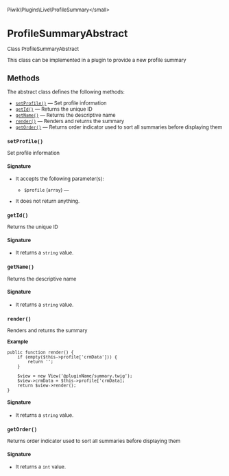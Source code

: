 <small>Piwik\Plugins\Live\ProfileSummary\</small>

ProfileSummaryAbstract
======================

Class ProfileSummaryAbstract

This class can be implemented in a plugin to provide a new profile summary

Methods
-------

The abstract class defines the following methods:

- [`setProfile()`](#setprofile) &mdash; Set profile information
- [`getId()`](#getid) &mdash; Returns the unique ID
- [`getName()`](#getname) &mdash; Returns the descriptive name
- [`render()`](#render) &mdash; Renders and returns the summary
- [`getOrder()`](#getorder) &mdash; Returns order indicator used to sort all summaries before displaying them

<a name="setprofile" id="setprofile"></a>
<a name="setProfile" id="setProfile"></a>
### `setProfile()`

Set profile information

#### Signature

-  It accepts the following parameter(s):
    - `$profile` (`array`) &mdash;
      
- It does not return anything.

<a name="getid" id="getid"></a>
<a name="getId" id="getId"></a>
### `getId()`

Returns the unique ID

#### Signature

- It returns a `string` value.

<a name="getname" id="getname"></a>
<a name="getName" id="getName"></a>
### `getName()`

Returns the descriptive name

#### Signature

- It returns a `string` value.

<a name="render" id="render"></a>
<a name="render" id="render"></a>
### `render()`

Renders and returns the summary

**Example**

    public function render() {
        if (empty($this->profile['crmData'])) {
            return '';
        }

        $view = new View('@pluginName/summary.twig');
        $view->crmData = $this->profile['crmData];
        return $view->render();
    }

#### Signature

- It returns a `string` value.

<a name="getorder" id="getorder"></a>
<a name="getOrder" id="getOrder"></a>
### `getOrder()`

Returns order indicator used to sort all summaries before displaying them

#### Signature

- It returns a `int` value.

